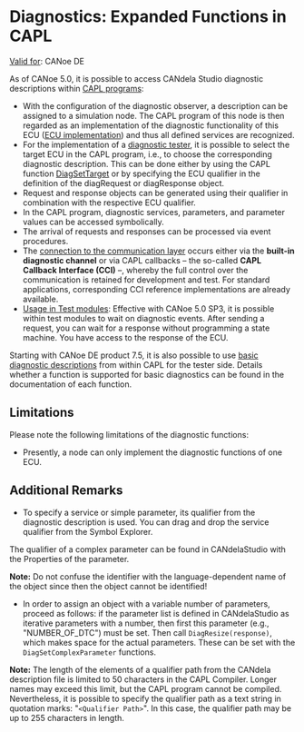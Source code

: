 # Diagnostics: Expanded Functions in CAPL

[Valid for](../../Shared/FeatureAvailability.md): CANoe DE

As of CANoe 5.0, it is possible to access CANdela Studio diagnostic descriptions within [CAPL programs](CAPLfunctionsDiagnosticsOverview.md):

- With the configuration of the diagnostic observer, a description can be assigned to a simulation node. The CAPL program of this node is then regarded as an implementation of the diagnostic functionality of this ECU ([ECU implementation](CAPLfunctionsDiagnosticsECUImplementation.md)) and thus all defined services are recognized.
- For the implementation of a [diagnostic tester](CAPLfunctionsDiagnosticsTestImplementation.md), it is possible to select the target ECU in the CAPL program, i.e., to choose the corresponding diagnostic description. This can be done either by using the CAPL function [DiagSetTarget](Functions/CAPLfunctionDiagSetTarget.md) or by specifying the ECU qualifier in the definition of the diagRequest or diagResponse object.
- Request and response objects can be generated using their qualifier in combination with the respective ECU qualifier.
- In the CAPL program, diagnostic services, parameters, and parameter values can be accessed symbolically.
- The arrival of requests and responses can be processed via event procedures.
- The [connection to the communication layer](CAPLfunctionsDiagnosticsConnectionCommunicationLayer.md) occurs either via the **built-in diagnostic channel** or via CAPL callbacks – the so-called **CAPL Callback Interface (CCI)** –, whereby the full control over the communication is retained for development and test. For standard applications, corresponding CCI reference implementations are already available.
- [Usage in Test modules](CAPLfunctionsDiagnosticsUsingFunctionTestCase.md): Effective with CANoe 5.0 SP3, it is possible within test modules to wait on diagnostic events. After sending a request, you can wait for a response without programming a state machine. You have access to the response of the ECU.

Starting with CANoe DE product 7.5, it is also possible to use [basic diagnostic descriptions](../../CANoeCANalyzer/Diagnostics/BasicDiagnostics/BasicDiagnostics.md) from within CAPL for the tester side. Details whether a function is supported for basic diagnostics can be found in the documentation of each function.

## Limitations

Please note the following limitations of the diagnostic functions:

- Presently, a node can only implement the diagnostic functions of one ECU.

## Additional Remarks

- To specify a service or simple parameter, its qualifier from the diagnostic description is used. You can drag and drop the service qualifier from the Symbol Explorer.

The qualifier of a complex parameter can be found in CANdelaStudio with the Properties of the parameter.

**Note:** Do not confuse the identifier with the language-dependent name of the object since then the object cannot be identified!

- In order to assign an object with a variable number of parameters, proceed as follows: if the parameter list is defined in CANdelaStudio as iterative parameters with a number, then first this parameter (e.g., "NUMBER_OF_DTC") must be set. Then call `DiagResize(response)`, which makes space for the actual parameters. These can be set with the `DiagSetComplexParameter` functions.

**Note:** The length of the elements of a qualifier path from the CANdela description file is limited to 50 characters in the CAPL Compiler. Longer names may exceed this limit, but the CAPL program cannot be compiled. Nevertheless, it is possible to specify the qualifier path as a text string in quotation marks: "`<Qualifier Path>`". In this case, the qualifier path may be up to 255 characters in length.
